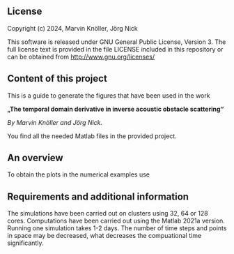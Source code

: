 ## License

Copyright (c) 2024, Marvin Knöller, Jörg Nick

This software is released under GNU General Public License, Version 3.
The full license text is provided in the file LICENSE included in this repository 
or can be obtained from http://www.gnu.org/licenses/

## Content of this project

This is a guide to generate the figures that have been used in the work

**„The temporal domain derivative in inverse acoustic obstacle scattering“**

_By Marvin Knöller and Jörg Nick._

You find all the needed Matlab files in the provided project.

## An overview

To obtain the plots in the numerical examples use

## Requirements and additional information

The simulations have been carried out on clusters using 32, 64 or 128 cores.
Computations have been carried out using the Matlab 2021a version.
Running one simulation takes 1-2 days. 
The number of time steps and points in space may be decreased, what decreases the compuational time significantly.
